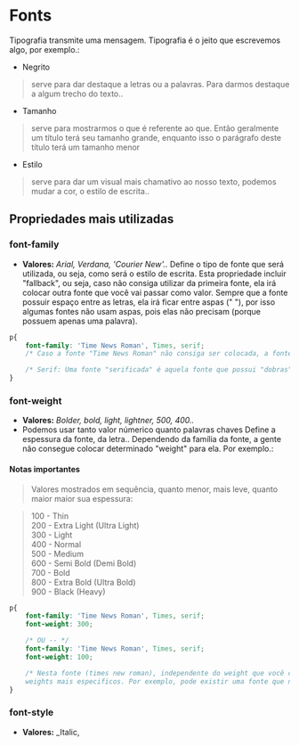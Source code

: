 # Fonts

Tipografia transmite uma mensagem. 
Tipografia é o jeito que escrevemos algo, por exemplo.:

- Negrito
> serve para dar destaque a letras ou a palavras. Para darmos destaque a algum trecho do texto..

- Tamanho 
> serve para mostrarmos o que é referente ao que. Então geralmente um título terá seu tamanho grande, enquanto isso o parágrafo deste título terá um tamanho menor

- Estilo 
> serve para dar um visual mais chamativo ao nosso texto, podemos mudar a cor, o estilo de escrita.. 


## Propriedades mais utilizadas

### font-family 
* __Valores:__ _Arial, Verdana, 'Courier  New'.._
Define o tipo de fonte que será utilizada, ou seja, como será o estilo de escrita.
Esta propriedade incluir "fallback", ou seja, caso não consiga utilizar da primeira fonte, ela irá colocar outra fonte que você vai passar como valor.
Sempre que a fonte possuir espaço entre as letras, ela irá ficar entre aspas (" "), por isso algumas fontes não usam aspas, pois elas não precisam (porque possuem apenas uma palavra).
```css
p{
    font-family: 'Time News Roman', Times, serif;
    /* Caso a fonte "Time News Roman" não consiga ser colocada, a fonte "times" irá aparecer, caso também não apareça, a fonte "serif" irá aparecer. */

    /* Serif: Uma fonte "serificada" é aquela fonte que possui "dobras" (como se fossem um suporte horizontal) quando se começa uma letra, uma fonte "sans-serif" é uma fonte sem essa dobra, sem este "suporte horizontal" */ 
}
```

### font-weight
* __Valores:__ _Bolder, bold, light, lightner, 500, 400.._
* Podemos usar tanto valor númerico quanto palavras chaves 
Define a espessura da fonte, da letra..
Dependendo da família da fonte, a gente não consegue colocar determinado "weight" para ela. Por exemplo.:

#### Notas importantes
> Valores mostrados em sequência, quanto menor, mais leve, quanto maior maior sua espessura:

> 100 - Thin                            </br>
> 200 - Extra Light (Ultra Light)       </br>
> 300 - Light                           </br>
> 400 - Normal                          </br>
> 500 - Medium                          </br>
> 600 - Semi Bold (Demi Bold)           </br>
> 700 - Bold                            </br>
> 800 - Extra Bold (Ultra Bold)         </br>
> 900 - Black (Heavy)
```css
p{
    font-family: 'Time News Roman', Times, serif;
    font-weight: 300;

    /* OU -- */ 
    font-family: 'Time News Roman', Times, serif;
    font-weight: 100;

    /* Nesta fonte (times new roman), independente do weight que você colocar (entre 300 ou 100), ela vai mantar a mesma espessura. Isso nos mostra que, algumas fontes trabalham com 
    weights mais especificos. Por exemplo, pode existir uma fonte que não possua o valor "bold", ou que possua o valor "bold", mas não há diferença entre o "bold" e o "bolder" dela. */
}
```

### font-style 
* __Valores:__ _Italic,